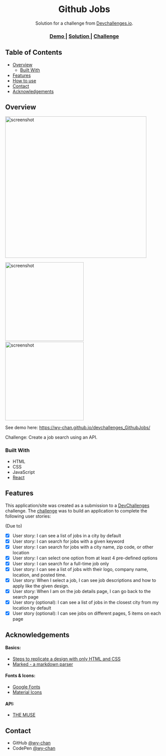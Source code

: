 <!-- Please update value in the {}  -->

<h1 align="center" id="button">Github Jobs</h1>

<div align="center">
   Solution for a challenge from  <a href="http://devchallenges.io" target="_blank">Devchallenges.io</a>.
</div>

<div align="center">
  <h3>
    <a href="https://wy-chan.github.io/devchallenges_GithubJobs">
      Demo
    </a>
    <span> | </span>
    <a href="https://github.com/wy-chan/devchallenges_GithubJobs">
      Solution
    </a>
    <span> | </span>
    <a href="https://devchallenges.io/challenges/TtUjDt19eIHxNQ4n5jps">
      Challenge
    </a>
  </h3>
</div>

<!-- TABLE OF CONTENTS -->

## Table of Contents

- [Overview](#overview)
  - [Built With](#built-with)
- [Features](#features)
- [How to use](#how-to-use)
- [Contact](#contact)
- [Acknowledgements](#acknowledgements)

<!-- OVERVIEW -->

## Overview


   <img src="images/screen_weather.png" alt="screenshot" height="450">
   <p float="left">
   <img src="images/screen_weather0.png" alt="screenshot" height="250">&nbsp;&nbsp;<img src="images/screen_weather1.png" alt="screenshot" height="250">
   </p>
   

See demo here: https://wy-chan.github.io/devchallenges_GithubJobs/

Challenge: Create a job search using an API.

### Built With

- HTML
- CSS
- JavaScript
- [React](reactjs.org)

## Features

<!-- List the features of your application or follow the template. Don't share the figma file here :) -->

This application/site was created as a submission to a [DevChallenges](https://devchallenges.io/challenges) challenge. The [challenge](https://devchallenges.io/challenges/TtUjDt19eIHxNQ4n5jps) was to build an application to complete the following user stories:

(Due to)

- [x] User story: I can see a list of jobs in a city by default
- [x] User story: I can search for jobs with a given keyword
- [x] User story: I can search for jobs with a city name, zip code, or other location
- [x] User story: I can select one option from at least 4 pre-defined options
- [x] User story: I can search for a full-time job only
- [x] User story: I can see a list of jobs with their logo, company name, location, and posted time.
- [x] User story: When I select a job, I can see job descriptions and how to apply like the given design.
- [x] User story: When I am on the job details page, I can go back to the search page
- [x] User story (optional): I can see a list of jobs in the closest city from my location by default
- [x] User story (optional): I can see jobs on different pages, 5 items on each page

## Acknowledgements

<!-- This section should list any articles or add-ons/plugins that helps you to complete the project. This is optional but it will help you in the future. For example -->

#### Basics:
- [Steps to replicate a design with only HTML and CSS](https://devchallenges-blogs.web.app/how-to-replicate-design/)
- [Marked - a markdown parser](https://github.com/chjj/marked)

#### Fonts & Icons:
- [Google Fonts](https://fonts.google.com/)
- [Material Icons](https://google.github.io/material-design-icons/)

#### API:
- [THE MUSE](https://www.themuse.com/developers/api/v2)


## Contact

- GitHub [@wy-chan](https://github.com/wy-chan)
- CodePen [@wy-chan](https://codepen.io/wy-chan)
